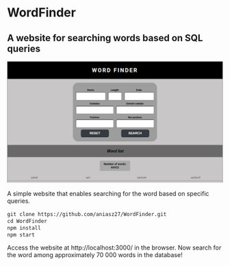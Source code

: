 # WordFinder

## A website for searching words based on SQL queries
![website](https://github.com/aniasz27/WordFinder/blob/master/website.png?raw=true)

A simple website that enables searching for the word based on specific queries.

```git
git clone https://github.com/aniasz27/WordFinder.git
cd WordFinder
npm install
npm start
```

Access the website at http://localhost:3000/ in the browser.
Now search for the word among approximately 70 000 words in the database!
